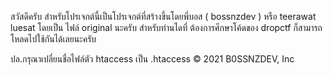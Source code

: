 สวัสดีครับ สำหรับโปรเจกต์นี้เป็นโปรเจกต์ที่สร้างขึ้นโดยพี่บอส ( bossnzdev )
หรือ teerawat luesat โดยเป็น ไฟล์ original นะครับ สำหรับท่านไดที่ ต้องการศึกษาโค้ดของ dropctf ก็สามารถโหลดไปใช้กันได้เลยนะครับ

ปล.กรุณาเปลี่ยนชื่อไฟล์ตัว htaccess เป็น .htaccess
© 2021 B0SSNZDEV, Inc
